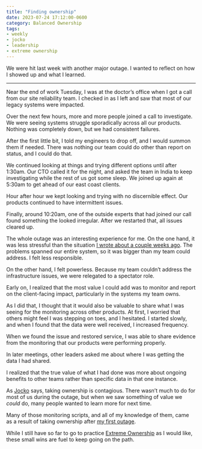 ```yaml
---
title: "Finding ownership"
date: 2023-07-24 17:12:00-0600
category: Balanced Ownership
tags:
- weekly
- jocko
- leadership
- extreme ownership
---
```


We were hit last week with another major outage. I wanted to reflect on how I showed up and what I learned.

***

Near the end of work Tuesday, I was at the doctor’s office when I got a call from our site reliability team. I checked in as I left and saw that most of our legacy systems were impacted.

Over the next few hours, more and more people joined a call to investigate. We were seeing systems struggle sporadically across all our products. Nothing was completely down, but we had consistent failures.

After the first little bit, I told my engineers to drop off, and I would summon them if needed. There was nothing our team could do other than report on status, and I could do that.

We continued looking at things and trying different options until after 1:30am. Our CTO called it for the night, and asked the team in India to keep investigating while the rest of us got some sleep. We joined up again at 5:30am to get ahead of our east coast clients.

Hour after hour we kept looking and trying with no discernible effect. Our products continued to have intermittent issues.

Finally, around 10:20am, one of the outside experts that had joined our call found something the looked irregular. After we restarted that, all issues cleared up.

The whole outage was an interesting experience for me. On the one hand, it was less stressful than the situation [I wrote about a couple weeks ago](https://bennorris.com/2023/07/02/practicing-ownership). The problems spanned our entire system, so it was bigger than my team could address. I felt less responsible.

On the other hand, I felt powerless. Because my team couldn’t address the infrastructure issues, we were relegated to a spectator role.

Early on, I realized that the most value I could add was to monitor and report on the client-facing impact, particularly in the systems my team owns.

As I did that, I thought that it would also be valuable to share what I was seeing for the monitoring across other products. At first, I worried that others might feel I was stepping on toes, and I hesitated. I started slowly, and when I found that the data were well received, I increased frequency.

When we found the issue and restored service, I was able to share evidence from the monitoring that our products were performing properly.

In later meetings, other leaders asked me about where I was getting the data I had shared.

I realized that the true value of what I had done was more about ongoing benefits to other teams rather than specific data in that one instance.

As [Jocko](https://bennorris.com/tags/jocko/) says, taking ownership is contagious. There wasn’t much to do for most of us during the outage, but when we saw something of value we _could_ do, many people wanted to learn more for next time.

Many of those monitoring scripts, and all of my knowledge of them, came as a result of taking ownership after [my first outage](https://bennorris.com/2023/02/03/extreme-ownership). 

While I still have so far to go to practice [Extreme Ownership](https://bennorris.com/tags/extreme-ownership/) as I would like, these small wins are fuel to keep going on the path.



